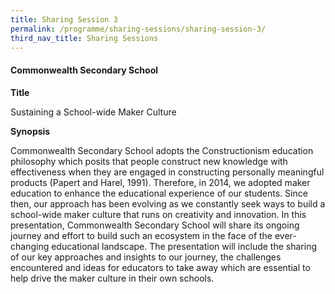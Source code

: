 ```yaml
---
title: Sharing Session 3
permalink: /programme/sharing-sessions/sharing-session-3/
third_nav_title: Sharing Sessions
---
```


#### Commonwealth Secondary School

**Title**

Sustaining a School-wide Maker Culture

**Synopsis**

Commonwealth Secondary School adopts the Constructionism education philosophy which posits that people construct new knowledge with effectiveness when they are engaged in constructing personally meaningful products (Papert and Harel, 1991). Therefore, in 2014, we adopted maker education to enhance the educational experience of our students. Since then, our approach has been evolving as we constantly seek ways to build a school-wide maker culture that runs on creativity and innovation. In this presentation, Commonwealth Secondary School will share its ongoing journey and effort to build such an ecosystem in the face of the ever-changing educational landscape. The presentation will include the sharing of our key approaches and insights to our journey, the challenges encountered and ideas for educators to take away which are essential to help drive the maker culture in their own schools.   

